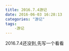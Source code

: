 ```yaml
---
title: 2016.7.4游记
date: 2016-06-03 16:28:13
categories: "游记"
tags: 
    -游记
---
```


2016.7.4还没到,先写一个看看